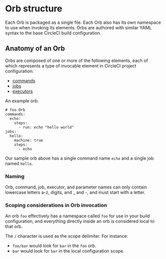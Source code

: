 # Orb structure

Each Orb is packaged as a single file. Each Orb also has its own namespace to use when invoking its elements. Orbs are authored with similar YAML syntax to the base CircleCI build configuration.

## Anatomy of an Orb
Orbs are composed of one or more of the following elements, each of which represents a type of invocable element in CircleCI project configuration:

* [commands](commands.md)
* [jobs](jobs.md)
* [executors](executors.md)

An example orb:
```
# foo Orb
commands:
  echo:
    steps:
      - run: echo "hello world"
jobs:
  hello:
    machine: true
    steps:
      - echo
```

Our sample orb above has a single command name `echo` and a single job named `hello`.

### Naming

Orb, command, job, executor, and parameter names can only contain lowercase letters a-z, digits, and _ and -, and must start with a letter.

### Scoping considerations in Orb invocation

An orb `foo` effectively has a namespace called `foo` for use in your build configuration, and everything directly inside an orb is considered local to that orb.

The `/` character is used as the scope delimiter. For instance:
* `foo/bar` would look for `bar` in the `foo` orb.
* `bar` would look for `bar` in the local configuration scope.
